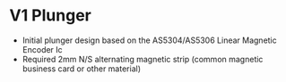 # V1 Plunger
- Initial plunger design based on the AS5304/AS5306 Linear Magnetic Encoder Ic
- Required 2mm N/S alternating magnetic strip (common magnetic business card or other material)
